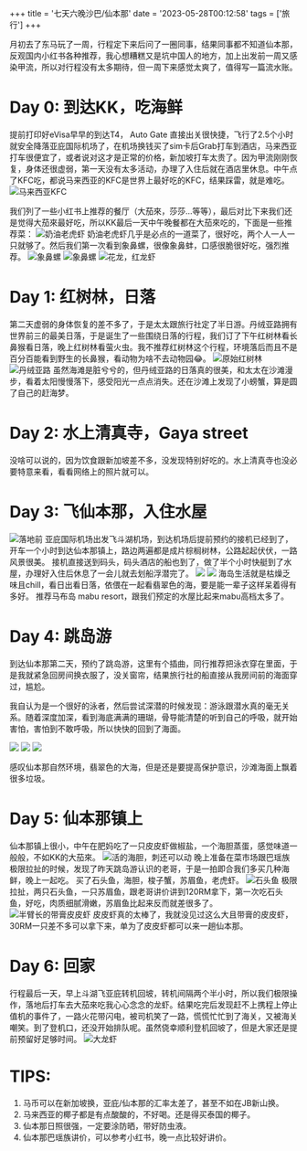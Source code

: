 +++
title = '七天六晚沙巴/仙本那'
date = '2023-05-28T00:12:58'
tags = ['旅行']
+++


月初去了东马玩了一周，行程定下来后问了一圈同事，结果同事都不知道仙本那，反观国内小红书各种推荐，我心想糟糕又是坑中国人的地方，加上出发前一周又感染甲流，所以对行程没有太多期待，但一周下来感觉太爽了，值得写一篇流水账。

# Day 0: 到达KK，吃海鲜
提前打印好eVisa早早的到达T4， Auto Gate 直接出关很快捷，飞行了2.5个小时就安全降落亚庇国际机场了，在机场换钱买了sim卡后Grab打车到酒店，马来西亚打车很便宜了，或者说对这才是正常的价格，新加坡打车太贵了。因为甲流刚刚恢复，身体还很虚弱，第一天没有太多活动，办理了入住后就在酒店里休息。中午点了KFC吃，都说马来西亚的KFC是世界上最好吃的KFC，结果踩雷，就是难吃。
![马来西亚KFC](/images/IMG_6192.jpg)

我们列了一些小红书上推荐的餐厅（大茄來，莎莎...等等），最后对比下来我们还是觉得大茄來最好吃，所以KK最后一天中午晚餐都在大茄來吃的，下面是一些推荐菜：
![奶油老虎虾](/images/IMG_6316.jpg)
奶油老虎虾几乎是必点的一道菜了，很好吃，两个人一人一只就够了。然后我们第一次看到象鼻螺，很像象鼻蚌，口感很脆很好吃，强烈推荐。
![象鼻螺](/images/IMG_6181.jpg) ![象鼻螺](/images/IMG_1738.jpg)
![花龙，红龙虾](/images/IMG_6180.jpg)

# Day 1: 红树林，日落
第二天虚弱的身体恢复的差不多了，于是太太跟旅行社定了半日游。丹绒亚路拥有世界前三的最美日落，于是诞生了一些围绕日落的行程，我们订了下午红树林看长鼻猴看日落，晚上红树林看萤火虫。我不推荐红树林这个行程，环境落后而且不是百分百能看到野生的长鼻猴，看动物为啥不去动物园😂。
![原始红树林](/images/IMG_6329.jpg)
![丹绒亚路](/images/2C9C4A02-D3B2-4C7F-BA3A-6389C3287D64-9615-0000078D53D6D4AE.JPG)
虽然海滩是脏兮兮的，但丹绒亚路的日落真的很美，和太太在沙滩漫步，看着太阳慢慢落下，感受阳光一点点消失。还在沙滩上发现了小螃蟹，算是圆了自己的赶海梦。

# Day 2: 水上清真寺，Gaya street
没啥可以说的，因为饮食跟新加坡差不多，没发现特别好吃的。水上清真寺也没必要特意来看，看看网络上的照片就可以。

# Day 3: 飞仙本那，入住水屋
![落地前](/images/IMG_6502.jpg)
亚庇国际机场出发飞斗湖机场，到达机场后提前预约的接机已经到了，开车一个小时到达仙本那镇上，路边两遍都是成片棕榈树林，公路起起伏伏，一路风景很美。
接机直接送到码头，码头酒店的船也到了，做了半个小时快艇到了水屋，办理好入住后休息了一会儿就去划船浮潜完了。
![](/images/IMG_6514.jpg)
![](/images/IMG_6624.jpg)
海岛生活就是枯燥乏味且chill，看日出看日落，依偎在一起看翡翠色的海，要是能一辈子这样呆着得有多好。
推荐马布岛 mabu resort，跟我们预定的水屋比起来mabu高档太多了。

# Day 4: 跳岛游
到达仙本那第二天，预约了跳岛游，这里有个插曲，同行推荐把泳衣穿在里面，于是我就紧急回房间换衣服了，没关窗帘，结果旅行社的船直接从我房间前的海面穿过，尴尬。

我自认为是一个很好的泳者，然后尝试深潜的时候发现：游泳跟潜水真的毫无关系。随着深度加深，看到海底满满的珊瑚，骨导能清楚的听到自己的呼吸，就开始害怕，害怕到不敢呼吸，所以快快的回到了海面。

![](/images/IMG_6588.jpg)
![](/images/91602a1c1fdf1c2b37f681ae8abdb961.JPG)
![](/images/1a947ae8e0b993dbe2bf1660c2cd6c8c.JPG)


感叹仙本那自然环境，翡翠色的大海，但是还是要提高保护意识，沙滩海面上飘着很多垃圾。

# Day 5: 仙本那镇上
仙本那镇上很小，中午在肥妈吃了一只皮皮虾做椒盐，一个海胆蒸蛋，感觉味道一般般，不如KK的大茄來。
![活的海胆，刺还可以动](/images/IMG_6679.jpg)
晚上准备在菜市场跟巴瑶族极限拉扯的时候，发现了昨天跳岛游认识的老哥，于是一拍即合我们多买几种海鲜，晚上一起吃。
买了石头鱼，海胆，梭子蟹，苏眉鱼，老虎虾。
![石头鱼](/images/IMG_6701.jpg)
极限拉扯，两只石头鱼，一只苏眉鱼，跟老哥讲价讲到120RM拿下，第一次吃石头鱼，好吃，肉质细腻滑嫩，苏眉鱼比起来反而就差很多了。
![半臂长的带膏皮皮虾](/images/IMG_6687.jpg)
皮皮虾真的太棒了，我就没见过这么大且带膏的皮皮虾，30RM一只差不多可以拿下来，单为了皮皮虾都可以来一趟仙本那。


# Day 6: 回家
行程最后一天，早上斗湖飞亚庇转机回坡，转机间隔两个半小时，所以我们极限操作，落地后打车去大茄來吃我心心念念的龙虾。结果吃完后发现赶不上携程上停止值机的事件了，一路火花带闪电，被司机笑了一路，慌慌忙忙到了海关，又被海关嘲笑。到了登机口，还没开始排队呢。虽然侥幸顺利登机回坡了，但是大家还是提前预留好足够时间。
![大龙虾](/images/IMG_6737.jpg)


# TIPS:
1. 马币可以在新加坡换，亚庇/仙本那的汇率太差了，甚至不如在JB新山换。
2. 马来西亚的椰子都是有点酸酸的，不好喝。还是得买泰国的椰子。
3. 仙本那日照很强，一定要涂防晒，带好防虫液。
4. 仙本那巴瑶族讲价，可以参考小红书，晚一点比较好讲价。

